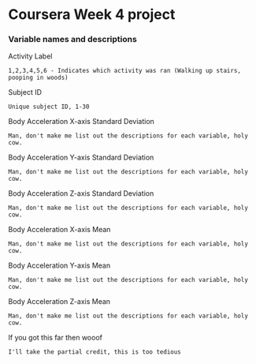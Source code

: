 # Coursera Week 4 project

### Variable names and descriptions

Activity Label

```
1,2,3,4,5,6 - Indicates which activity was ran (Walking up stairs, pooping in woods)
```

Subject ID

```
Unique subject ID, 1-30
```

Body Acceleration X-axis Standard Deviation

```
Man, don't make me list out the descriptions for each variable, holy cow.
```

Body Acceleration Y-axis Standard Deviation

```
Man, don't make me list out the descriptions for each variable, holy cow.
```

Body Acceleration Z-axis Standard Deviation

```
Man, don't make me list out the descriptions for each variable, holy cow.
```

Body Acceleration X-axis Mean

```
Man, don't make me list out the descriptions for each variable, holy cow.
```

Body Acceleration Y-axis Mean

```
Man, don't make me list out the descriptions for each variable, holy cow.
```

Body Acceleration Z-axis Mean

```
Man, don't make me list out the descriptions for each variable, holy cow.
```

If you got this far then wooof

```
I'll take the partial credit, this is too tedious
```

